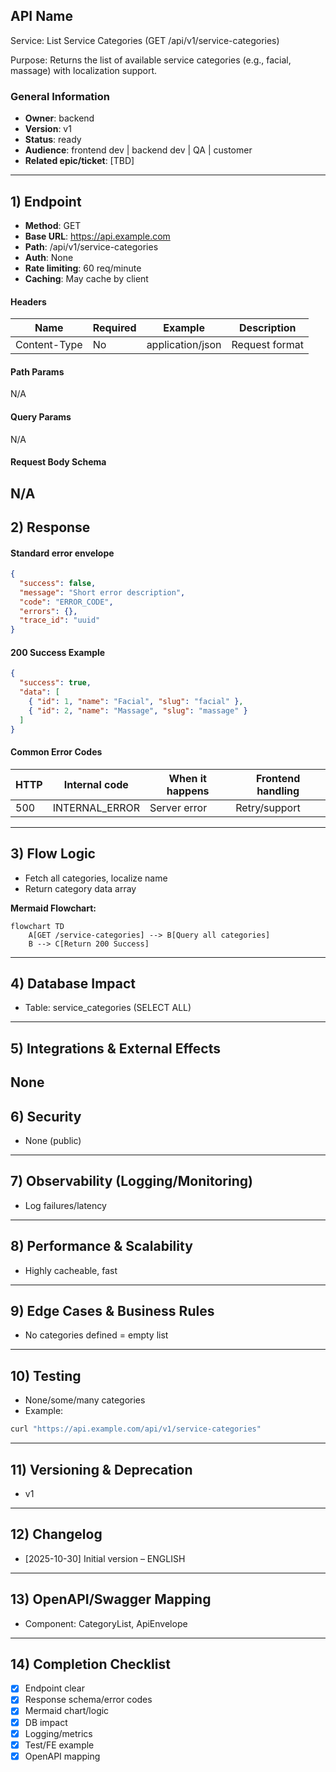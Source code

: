 ## API Name
Service: List Service Categories (GET /api/v1/service-categories)

Purpose: Returns the list of available service categories (e.g., facial, massage) with localization support.

### General Information
- **Owner**: backend
- **Version**: v1
- **Status**: ready
- **Audience**: frontend dev | backend dev | QA | customer
- **Related epic/ticket**: [TBD]
---
## 1) Endpoint
- **Method**: GET
- **Base URL**: https://api.example.com
- **Path**: /api/v1/service-categories
- **Auth**: None
- **Rate limiting**: 60 req/minute
- **Caching**: May cache by client

#### Headers
| Name         | Required | Example            | Description        |
|--------------|----------|--------------------|--------------------|
| Content-Type | No       | application/json   | Request format     |

#### Path Params
N/A
#### Query Params
N/A
#### Request Body Schema
N/A
---
## 2) Response
#### Standard error envelope
```json
{
  "success": false,
  "message": "Short error description",
  "code": "ERROR_CODE",
  "errors": {},
  "trace_id": "uuid"
}
```
#### 200 Success Example
```json
{
  "success": true,
  "data": [
    { "id": 1, "name": "Facial", "slug": "facial" },
    { "id": 2, "name": "Massage", "slug": "massage" }
  ]
}
```
#### Common Error Codes
| HTTP | Internal code    | When it happens      | Frontend handling |
|------|------------------|----------------------|-------------------|
| 500  | INTERNAL_ERROR   | Server error         | Retry/support     |
---
## 3) Flow Logic
- Fetch all categories, localize name
- Return category data array

**Mermaid Flowchart:**
```mermaid
flowchart TD
    A[GET /service-categories] --> B[Query all categories]
    B --> C[Return 200 Success]
```
---
## 4) Database Impact
- Table: service_categories (SELECT ALL)
---
## 5) Integrations & External Effects
None
---
## 6) Security
- None (public)
---
## 7) Observability (Logging/Monitoring)
- Log failures/latency
---
## 8) Performance & Scalability
- Highly cacheable, fast
---
## 9) Edge Cases & Business Rules
- No categories defined = empty list
---
## 10) Testing
- None/some/many categories
- Example:
```bash
curl "https://api.example.com/api/v1/service-categories"
```
---
## 11) Versioning & Deprecation
- v1
---
## 12) Changelog
- [2025-10-30] Initial version – ENGLISH
---
## 13) OpenAPI/Swagger Mapping
- Component: CategoryList, ApiEnvelope
---
## 14) Completion Checklist
- [x] Endpoint clear
- [x] Response schema/error codes
- [x] Mermaid chart/logic
- [x] DB impact
- [x] Logging/metrics
- [x] Test/FE example
- [x] OpenAPI mapping
